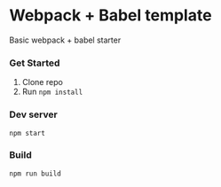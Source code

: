 # Webpack + Babel template
Basic webpack + babel starter

### Get Started
1. Clone repo
2. Run `npm install`

### Dev server
`npm start`

### Build
`npm run build`

